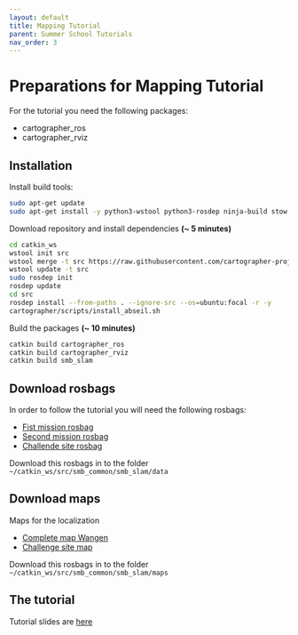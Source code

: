 ```yaml
---
layout: default
title: Mapping Tutorial
parent: Summer School Tutorials
nav_order: 3
---
```


# Preparations for Mapping Tutorial
For the tutorial you need the following packages:
 - cartographer_ros
 - cartographer_rviz

## Installation
Install build tools:
```bash
sudo apt-get update
sudo apt-get install -y python3-wstool python3-rosdep ninja-build stow
```
Download repository and install dependencies **(~ 5 minutes)**
```bash
cd catkin_ws
wstool init src
wstool merge -t src https://raw.githubusercontent.com/cartographer-project/cartographer_ros/master/cartographer_ros.rosinstall
wstool update -t src
sudo rosdep init
rosdep update
cd src
rosdep install --from-paths . --ignore-src --os=ubuntu:focal -r -y
cartographer/scripts/install_abseil.sh
```
Build the packages **(~ 10 minutes)**
```bash
catkin build cartographer_ros
catkin build cartographer_rviz
catkin build smb_slam
```

## Download rosbags
In order to follow the tutorial you will need the following rosbags:
 - [Fist mission rosbag](http://robotics.ethz.ch/~asl-datasets/2021_RSS_datasets/SLAMTutorial/first_mission_wangen.bag)
 - [Second mission rosbag](http://robotics.ethz.ch/~asl-datasets/2021_RSS_datasets/SLAMTutorial/second_mission_wangen.bag)
 - [Challende site rosbag](http://robotics.ethz.ch/~asl-datasets/2021_RSS_datasets/SLAMTutorial/challenge_site.bag)

Download this rosbags in to the folder ```~/catkin_ws/src/smb_common/smb_slam/data```

## Download maps
Maps for the localization
 - [Complete map Wangen](http://robotics.ethz.ch/~asl-datasets/2021_RSS_datasets/SLAMTutorial/wangen_map_decimated.pcd)
 - [Challenge site map](http://robotics.ethz.ch/~asl-datasets/2021_RSS_datasets/SLAMTutorial/challenge_decimated.pcd)

Download this rosbags in to the folder ```~/catkin_ws/src/smb_common/smb_slam/maps```

## The tutorial
Tutorial slides are [here](https://docs.google.com/presentation/d/11D1X3MY6VR8wBW-JjmiB09uwNbryShT9Ahid3iY3HFk/edit#slide=id.ge38e786417_1_5)
